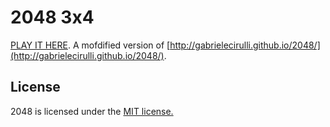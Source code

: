 # 2048 3x4

[PLAY IT HERE](https:cubey.cf/2048-2x4/).
A mofdified version of [http://gabrielecirulli.github.io/2048/](http://gabrielecirulli.github.io/2048/).

## License
2048 is licensed under the [MIT license.](https://github.com/gabrielecirulli/2048/blob/master/LICENSE.txt)

